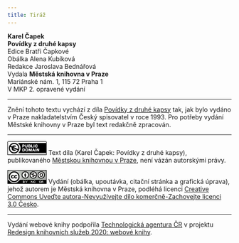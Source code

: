 ```yaml
---
title: Tiráž
---
```


**Karel Čapek**  
**Povídky z druhé kapsy**  
Edice Bratři Čapkové  
Obálka Alena Kubíková  
Redakce Jaroslava Bednářová  
Vydala **Městská knihovna v Praze**  
Mariánské nám. 1, 115 72 Praha 1  
V MKP 2. opravené vydání  
[^1]: Glochidy/glochidie (řec.) – ostnaté chlupy kaktusovitých rostlin. _Pozn. red._  
[^2]: Kontor/kontoár (franc.) – kancelář (účtárna, písárna). _Pozn. red._  
[^3]: Ramšl – hazardní karetní hra. _Pozn. red._  
[^4]: Neppr (něm.) – podvodník, prodavač bezcenného zboží. _Pozn. red._  
[^5]: Šartéka – bezcenná kniha. _Pozn. red._  
[^6]: Termit (řec.) – druh zápalné směsi. _Pozn. red._  
[^7]: Kaliko (podle ind. města Calicut) – řidší bavlněná tkanina. _Pozn. red._  
[^8]: Pakeboty – poštovní, obchodní lodě. _Pozn. red._  
[^9]: Renitenti – vzpurní lidé. _Pozn. red._  
[^10]: Acta sanctorum – (dosl. činy svatých) – edice životopisů svatých. _Pozn. red._  
[^11]: Bollandisté – vydavatelé těchto životopisů (podle jezuity Jeana Bollanda, který Acta sanctorum v r. 1643 založil). _Pozn. red._  
[^12]: Frontdiensttauglich! Sofort einrücken! (něm.) – Schopen služby na frontě! Ihned narukovat! _Pozn. red._  
[^13]: Tauglich (něm.) – schopný (vojenské služby). _Pozn. red._  
[^14]: Einbeinig (něm.) – jednonohý. _Pozn. red._  
[^15]: Sacramentum sanctae confessionis (lat.) – svátost svaté zpovědi. _Pozn. red._  
[^16]: Kontrfej – podobizna, zde obličej. _Pozn. red._  
[^17]: N – zkratka pro zánět ledvin (nefritida). _Pozn. red._  
[^18]: Em O – morfium. _Pozn. red._  
[^19]: In carcere et catenis (lat.) – ve vězení a řetězech. _Pozn. red._  
[^20]: Dolus (lat.) – zlý úmysl. _Pozn. red._  
[^21]: In re (lat.) – ve věci. _Pozn. red._  
[^22]: Šmízo – nekvalitní zboží, aušus. _Pozn. red._  
[^23]: Straits Settlements – skupina britských kolonií v jihovýchodní Asii. _Pozn. red._  
V MKP 1. elektronické vydání z 1. 10. 2022.

***

Znění tohoto textu vychází z díla [Povídky z druhé kapsy](https://search.mlp.cz/cz/titul/povidky-z-jedne-a-z-druhe-kapsy/42054/) tak, jak bylo vydáno v Praze nakladatelstvím Český spisovatel v roce 1993. Pro potřeby vydání Městské knihovny v Praze byl text redakčně zpracován.

***

[![](./resources/image001.jpg)](http://creativecommons.org/publicdomain/mark/1.0/deed.cs)
Text díla (Karel Čapek: Povídky z druhé kapsy), publikovaného [Městskou knihovnou v Praze](https://www.mlp.cz/cz/), není vázán autorskými právy.

[![](./resources/image002.jpg)](http://creativecommons.org/licenses/by-nc-sa/3.0/cz/)
Vydání (obálka, upoutávka, citační stránka a grafická úprava), jehož autorem je Městská knihovna v Praze, podléhá licenci [Creative Commons Uveďte autora-Nevyužívejte dílo komerčně-Zachovejte licenci 3.0 Česko](https://creativecommons.org/licenses/by-nc-sa/3.0/cz/).

***

Vydání webové knihy podpořila [Technologická agentura ČR](https://www.tacr.cz/) v projektu [Redesign knihovních služeb 2020: webové knihy](https://starfos.tacr.cz/cs/project/TL04000391).